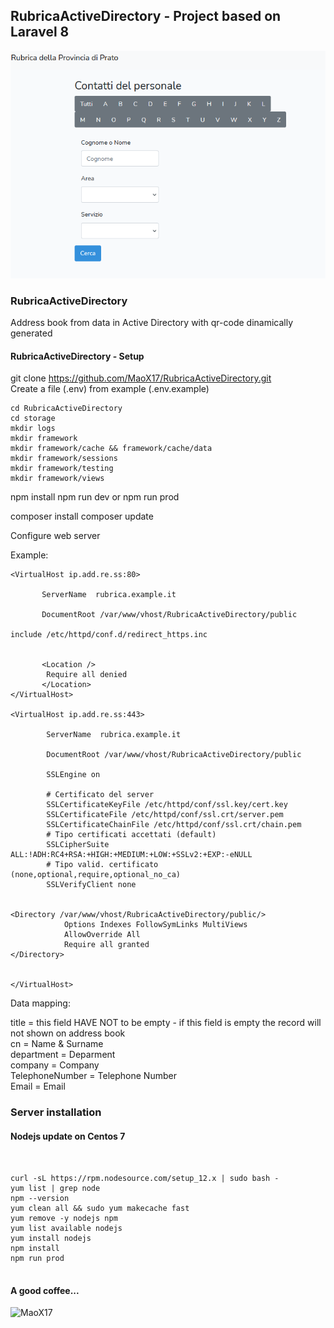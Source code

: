 ## RubricaActiveDirectory - Project based on Laravel 8

<img src="https://github.com/MaoX17/RubricaActiveDirectory/blob/master/public/img/ss.png">

### RubricaActiveDirectory

Address book from data in Active Directory with qr-code dinamically generated

#### RubricaActiveDirectory - Setup

git clone https://github.com/MaoX17/RubricaActiveDirectory.git <br/>
Create a file (.env) from example (.env.example) <br/>

```
cd RubricaActiveDirectory
cd storage
mkdir logs
mkdir framework
mkdir framework/cache && framework/cache/data
mkdir framework/sessions
mkdir framework/testing
mkdir framework/views
```

npm install
npm run dev or npm run prod

composer install
composer update

Configure web server <br/>

Example:

```
<VirtualHost ip.add.re.ss:80>

       ServerName  rubrica.example.it

       DocumentRoot /var/www/vhost/RubricaActiveDirectory/public

include /etc/httpd/conf.d/redirect_https.inc


       <Location />
        Require all denied
       </Location>
</VirtualHost>

<VirtualHost ip.add.re.ss:443>

        ServerName  rubrica.example.it

        DocumentRoot /var/www/vhost/RubricaActiveDirectory/public

        SSLEngine on

        # Certificato del server
        SSLCertificateKeyFile /etc/httpd/conf/ssl.key/cert.key
        SSLCertificateFile /etc/httpd/conf/ssl.crt/server.pem
        SSLCertificateChainFile /etc/httpd/conf/ssl.crt/chain.pem
        # Tipo certificati accettati (default)
        SSLCipherSuite ALL:!ADH:RC4+RSA:+HIGH:+MEDIUM:+LOW:+SSLv2:+EXP:-eNULL
        # Tipo valid. certificato (none,optional,require,optional_no_ca)
        SSLVerifyClient none


<Directory /var/www/vhost/RubricaActiveDirectory/public/>
            Options Indexes FollowSymLinks MultiViews
            AllowOverride All
            Require all granted
</Directory>


</VirtualHost>

```

Data mapping:

title = this field HAVE NOT to be empty - if this field is empty the record will not shown on address book <br/>
cn = Name & Surname <br/>
department = Deparment<br/>
company = Company<br/>
TelephoneNumber = Telephone Number<br/>
Email = Email<br/>

### Server installation

#### Nodejs update on Centos 7

```


curl -sL https://rpm.nodesource.com/setup_12.x | sudo bash -
yum list | grep node
npm --version
yum clean all && sudo yum makecache fast
yum remove -y nodejs npm
yum list available nodejs
yum install nodejs
npm install
npm run prod


```

#### A good coffee...

<p><a href="https://www.buymeacoffee.com/MaoX17"> <img align="left" src="https://cdn.buymeacoffee.com/buttons/v2/default-yellow.png" height="50" width="210" alt="MaoX17" /></a></p><br><br>
